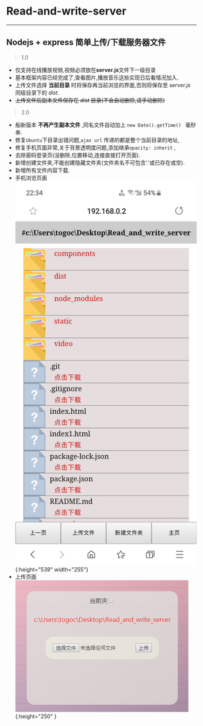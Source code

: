 # Read-and-write-server
------
## Nodejs + express 简单上传/下载服务器文件
> 1.0
* 仅支持在线播放视频,视频必须放在**server.js**文件下一级目录
* 基本框架内容已经完成了,查看图片,播放音乐这些实现日后看情况加入.
* 上传文件选择 **当前目录** 时将保存再当前浏览的界面,否则将保存至 *server.js* 同级目录下的 *dist*.
* ~~上传文件后副本文件保存在 *dist* 目录(不会自动删除,请手动删除)~~
> 2.0
* 船新版本 **不再产生副本文件** ,同名文件自动加上 `new Date().getTime() ` 毫秒串.
* 修复`Ubuntu`下目录出错问题,`ajax url` 传递的都是整个当前目录的地址,
* 修复手机页面异常,关于背景透明度问题,添加继承`opacity: inherit` ,
* 去除密码登录页(没删除,位置移动,连接直接打开页面).
* 新增创建文件夹,不能创建隐藏文件夹(文件夹名不可包含'.'或已存在或空).
* 新增所有文件内容下载.
* 手机浏览页面   
  ![](/images/onphone.jpg){:height="539" width="255"}
* 上传页面
  ![](/images/up_file.png){:height="250" }
